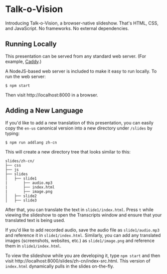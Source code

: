 # Talk-o-Vision
Introducing Talk-o-Vision, a browser-native slideshow. That's HTML, CSS, and JavaScript. No frameworks. No external
dependencies.


## Running Locally

This presentation can be served from any standard web server. (For example, [Caddy](https://caddyserver.com/).)

A NodeJS-based web server is included to make it easy to run locally. To run the web server:

```console
$ npm start
```

Then visit http://localhost:8000 in a browser.






## Adding a New Language

If you'd like to add a new translation of this presentation, you can easily copy the `en-us` canonical version into a new directory under `/slides` by typing:

```console
$ npm run addlang zh-cn
```

This will create a new directory tree that looks similar to this:

```console
slides/zh-cn/
├── css
├── js
├── slides
│   ├── slide1
|       ├── audio.mp3
|       ├── index.html
|       ├── image.png
│   ├── slide2
│   ├── slide3
```

After that, you can translate the text in `slide1/index.html`. Press `t` while viewing the slideshow to open the Transcripts window and ensure that your translated text is being used.  

If you'd like to add recorded audio, save the audio file as `slide1/audio.mp3` and reference it in `slide1/index.html`. Similarly, you can add any translated images (screenshots, websites, etc.) as `slide1/image.png` and reference them in `slide1/index.html`.

To view the slideshow while you are developing it, type `npm start` and then visit http://localhost:8000/slides/zh-cn/index-src.html. This version of `index.html` dynamically pulls in the slides on-the-fly.
<!---
Once you are done with the translation and would like to build the final version of the slideshow, type:

```console
$ npm run buildlang zh-cn
```

This merges all of the individual `index.html` slide files referenced in `index-src.html` into the main `slides/zh-cn/index.html` file, maintaining the original links to `slide1/audio.mp3`, `slide1/image.png`, etc.
--->

